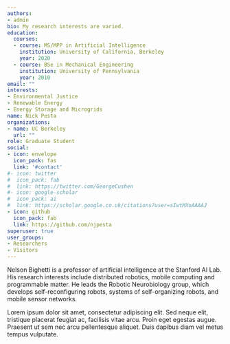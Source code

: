 ```yaml
---
authors:
- admin
bio: My research interests are varied.
education:
  courses:
  - course: MS/MPP in Artificial Intelligence
    institution: University of California, Berkeley
    year: 2020
  - course: BSe in Mechanical Engineering
    institution: University of Pennsylvania
    year: 2010
email: ""
interests:
- Environmental Justice
- Renewable Energy
- Energy Storage and Microgrids
name: Nick Pesta
organizations:
- name: UC Berkeley
  url: ""
role: Graduate Student
social:
- icon: envelope
  icon_pack: fas
  link: '#contact'
#- icon: twitter
#  icon_pack: fab
#  link: https://twitter.com/GeorgeCushen
#- icon: google-scholar
#  icon_pack: ai
#  link: https://scholar.google.co.uk/citations?user=sIwtMXoAAAAJ
- icon: github
  icon_pack: fab
  link: https://github.com/njpesta
superuser: true
user_groups:
- Researchers
- Visitors
---
```


Nelson Bighetti is a professor of artificial intelligence at the Stanford AI Lab. His research interests include distributed robotics, mobile computing and programmable matter. He leads the Robotic Neurobiology group, which develops self-reconfiguring robots, systems of self-organizing robots, and mobile sensor networks.

Lorem ipsum dolor sit amet, consectetur adipiscing elit. Sed neque elit, tristique placerat feugiat ac, facilisis vitae arcu. Proin eget egestas augue. Praesent ut sem nec arcu pellentesque aliquet. Duis dapibus diam vel metus tempus vulputate.
